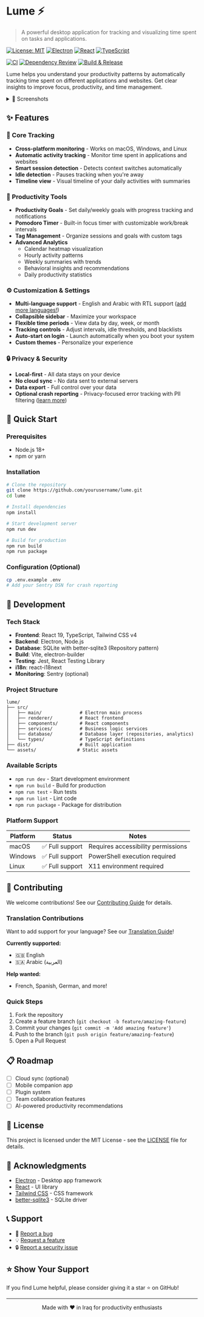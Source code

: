 # Lume ⚡

> A powerful desktop application for tracking and visualizing time spent on tasks and applications.

[![License: MIT](https://img.shields.io/badge/License-MIT-yellow.svg)](https://opensource.org/licenses/MIT)
[![Electron](https://img.shields.io/badge/Electron-29+-blue.svg)](https://electronjs.org/)
[![React](https://img.shields.io/badge/React-19+-blue.svg)](https://reactjs.org/)
[![TypeScript](https://img.shields.io/badge/TypeScript-5+-blue.svg)](https://www.typescriptlang.org/)

[![CI](https://github.com/osama1998H/lume/actions/workflows/ci.yml/badge.svg?branch=main)](https://github.com/osama1998H/lume/actions/workflows/ci.yml)
[![Dependency Review](https://github.com/osama1998H/lume/actions/workflows/dependency-review.yml/badge.svg?branch=main)](https://github.com/osama1998H/lume/actions/workflows/dependency-review.yml)
[![Build & Release](https://github.com/osama1998H/lume/actions/workflows/build.yml/badge.svg)](https://github.com/osama1998H/lume/actions/workflows/build.yml)

Lume helps you understand your productivity patterns by automatically tracking time spent on different applications and websites. Get clear insights to improve focus, productivity, and time management.

<details>
<summary>📸 Screenshots</summary>

<img width="1747" height="1147" alt="Screenshot 2025-10-05 at 9 48 09 PM" src="https://github.com/user-attachments/assets/f2b84f07-1ede-4590-a6d0-76f8ccd3d4c4" />
<img width="1497" height="1059" alt="Screenshot 2025-10-05 at 10 57 46 PM" src="https://github.com/user-attachments/assets/2551184e-b9d7-49f3-b96d-1c769af033c6" />

</details>

## ✨ Features

### 🎯 Core Tracking
- **Cross-platform monitoring** - Works on macOS, Windows, and Linux
- **Automatic activity tracking** - Monitor time spent in applications and websites
- **Smart session detection** - Detects context switches automatically
- **Idle detection** - Pauses tracking when you're away
- **Timeline view** - Visual timeline of your daily activities with summaries

### 🚀 Productivity Tools
- **Productivity Goals** - Set daily/weekly goals with progress tracking and notifications
- **Pomodoro Timer** - Built-in focus timer with customizable work/break intervals
- **Tag Management** - Organize sessions and goals with custom tags
- **Advanced Analytics**
  - Calendar heatmap visualization
  - Hourly activity patterns
  - Weekly summaries with trends
  - Behavioral insights and recommendations
  - Daily productivity statistics

### ⚙️ Customization & Settings
- **Multi-language support** - English and Arabic with RTL support ([add more languages!](TRANSLATION_GUIDE.md))
- **Collapsible sidebar** - Maximize your workspace
- **Flexible time periods** - View data by day, week, or month
- **Tracking controls** - Adjust intervals, idle thresholds, and blacklists
- **Auto-start on login** - Launch automatically when you boot your system
- **Custom themes** - Personalize your experience

### 🔒 Privacy & Security
- **Local-first** - All data stays on your device
- **No cloud sync** - No data sent to external servers
- **Data export** - Full control over your data
- **Optional crash reporting** - Privacy-focused error tracking with PII filtering ([learn more](CRASH_REPORTING.md))

## 🚀 Quick Start

### Prerequisites
- Node.js 18+
- npm or yarn

### Installation

```bash
# Clone the repository
git clone https://github.com/yourusername/lume.git
cd lume

# Install dependencies
npm install

# Start development server
npm run dev

# Build for production
npm run build
npm run package
```

### Configuration (Optional)
```bash
cp .env.example .env
# Add your Sentry DSN for crash reporting
```

## 🔧 Development

### Tech Stack
- **Frontend**: React 19, TypeScript, Tailwind CSS v4
- **Backend**: Electron, Node.js
- **Database**: SQLite with better-sqlite3 (Repository pattern)
- **Build**: Vite, electron-builder
- **Testing**: Jest, React Testing Library
- **i18n**: react-i18next
- **Monitoring**: Sentry (optional)

### Project Structure
```
lume/
├── src/
│   ├── main/              # Electron main process
│   ├── renderer/          # React frontend
│   ├── components/        # React components
│   ├── services/          # Business logic services
│   ├── database/          # Database layer (repositories, analytics)
│   └── types/             # TypeScript definitions
├── dist/                  # Built application
└── assets/               # Static assets
```

### Available Scripts
- `npm run dev` - Start development environment
- `npm run build` - Build for production
- `npm run test` - Run tests
- `npm run lint` - Lint code
- `npm run package` - Package for distribution

### Platform Support

| Platform | Status | Notes |
|----------|--------|-------|
| macOS    | ✅ Full support | Requires accessibility permissions |
| Windows  | ✅ Full support | PowerShell execution required |
| Linux    | ✅ Full support | X11 environment required |

## 🤝 Contributing

We welcome contributions! See our [Contributing Guide](CONTRIBUTING.md) for details.

### Translation Contributions
Want to add support for your language? See our [Translation Guide](TRANSLATION_GUIDE.md)!

**Currently supported:**
- 🇬🇧 English
- 🇸🇦 Arabic (العربية)

**Help wanted:**
- French, Spanish, German, and more!

### Quick Steps
1. Fork the repository
2. Create a feature branch (`git checkout -b feature/amazing-feature`)
3. Commit your changes (`git commit -m 'Add amazing feature'`)
4. Push to the branch (`git push origin feature/amazing-feature`)
5. Open a Pull Request

## 📋 Roadmap

- [ ] Cloud sync (optional)
- [ ] Mobile companion app
- [ ] Plugin system
- [ ] Team collaboration features
- [ ] AI-powered productivity recommendations

## 📄 License

This project is licensed under the MIT License - see the [LICENSE](LICENSE) file for details.

## 🙏 Acknowledgments

- [Electron](https://electronjs.org/) - Desktop app framework
- [React](https://reactjs.org/) - UI library
- [Tailwind CSS](https://tailwindcss.com/) - CSS framework
- [better-sqlite3](https://github.com/WiseLibs/better-sqlite3) - SQLite driver

## 📞 Support

- 🐛 [Report a bug](https://github.com/yourusername/lume/issues/new?template=bug_report.md)
- 💡 [Request a feature](https://github.com/yourusername/lume/issues/new?template=feature_request.md)
- 🔒 [Report a security issue](https://github.com/yourusername/lume/issues/new?template=security_report.md)

## ⭐ Show Your Support

If you find Lume helpful, please consider giving it a star ⭐ on GitHub!

---

<p align="center">Made with ❤️ in Iraq for productivity enthusiasts</p>
